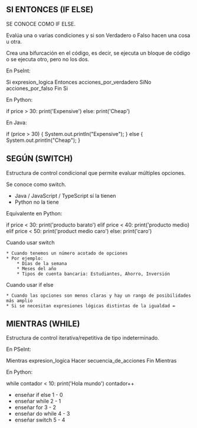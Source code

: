 

## SI ENTONCES (IF ELSE)

SE CONOCE COMO IF ELSE.

Evalúa una o varias condiciones y si son Verdadero o Falso
hacen una cosa u otra.

Crea una bifurcación en el código, es decir, se ejecuta un bloque de código o se ejecuta otro, pero no los dos.

En PseInt: 

Si expresion_logica Entonces
    acciones_por_verdadero
SiNo
    acciones_por_falso
Fin Si

En Python:

if price > 30:
    print('Expensive')
else:
    print('Cheap')

En Java:

if (price > 30) {
    System.out.println("Expensive");
} else {
    System.out.println("Cheap");
}


## SEGÚN (SWITCH)

Estructura de control condicional que permite evaluar múltiples opciones.

Se conoce como switch.

* Java / JavaScript / TypeScript sí la tienen
* Python no la tiene

Equivalente en Python:

if price < 30:
    print('producto barato')
elif price < 40: 
    print('producto medio)
elif price < 50:
    print('product medio caro')
else: 
    print('caro')


Cuando usar switch

    * Cuando tenemos un número acotado de opciones
    * Por ejemplo:
        * Días de la semana
        * Meses del año
        * Tipos de cuenta bancaria: Estudiantes, Ahorro, Inversión

Cuando usar if else

    * Cuando las opciones son menos claras y hay un rango de posibilidades más amplio
    * Si se necesitan expresiones lógicas distintas de la igualdad = 



## MIENTRAS (WHILE)

Estructura de control iterativa/repetitiva de tipo indeterminado.

En PSeInt:

Mientras expresion_logica Hacer
    secuencia_de_acciones
Fin Mientras

En Python:

while contador < 10:
    print('Hola mundo')
    contador++


* enseñar if else 1 - 0 
* enseñar while 2 - 1
* enseñar for 3 - 2
* enseñar do while 4 - 3
* enseñar switch 5 - 4
